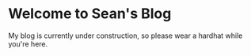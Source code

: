 # Welcome to Sean's Blog
My blog is currently under construction, so please wear a hardhat while you're here. 
